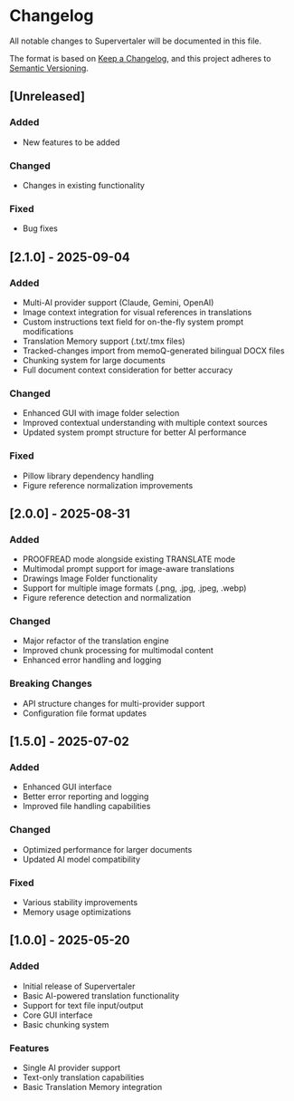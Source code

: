 # Changelog

All notable changes to Supervertaler will be documented in this file.

The format is based on [Keep a Changelog](https://keepachangelog.com/en/1.1.0/),
and this project adheres to [Semantic Versioning](https://semver.org/spec/v2.0.0.html).

## [Unreleased]

### Added
- New features to be added

### Changed
- Changes in existing functionality

### Fixed
- Bug fixes

## [2.1.0] - 2025-09-04

### Added
- Multi-AI provider support (Claude, Gemini, OpenAI)
- Image context integration for visual references in translations
- Custom instructions text field for on-the-fly system prompt modifications
- Translation Memory support (.txt/.tmx files)
- Tracked-changes import from memoQ-generated bilingual DOCX files
- Chunking system for large documents
- Full document context consideration for better accuracy

### Changed
- Enhanced GUI with image folder selection
- Improved contextual understanding with multiple context sources
- Updated system prompt structure for better AI performance

### Fixed
- Pillow library dependency handling
- Figure reference normalization improvements

## [2.0.0] - 2025-08-31

### Added
- PROOFREAD mode alongside existing TRANSLATE mode
- Multimodal prompt support for image-aware translations
- Drawings Image Folder functionality
- Support for multiple image formats (.png, .jpg, .jpeg, .webp)
- Figure reference detection and normalization

### Changed
- Major refactor of the translation engine
- Improved chunk processing for multimodal content
- Enhanced error handling and logging

### Breaking Changes
- API structure changes for multi-provider support
- Configuration file format updates

## [1.5.0] - 2025-07-02

### Added
- Enhanced GUI interface
- Better error reporting and logging
- Improved file handling capabilities

### Changed
- Optimized performance for larger documents
- Updated AI model compatibility

### Fixed
- Various stability improvements
- Memory usage optimizations

## [1.0.0] - 2025-05-20

### Added
- Initial release of Supervertaler
- Basic AI-powered translation functionality
- Support for text file input/output
- Core GUI interface
- Basic chunking system

### Features
- Single AI provider support
- Text-only translation capabilities
- Basic Translation Memory integration
